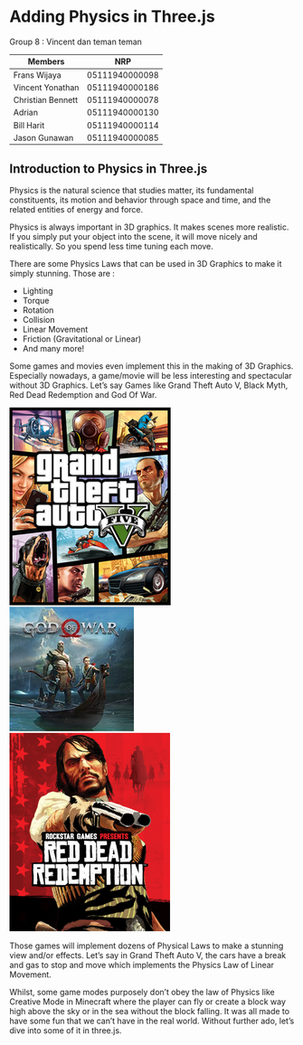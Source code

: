 # Adding Physics in Three.js

Group 8 : Vincent dan teman teman

Members  | NRP  | 
---------|------
Frans Wijaya | 05111940000098
Vincent Yonathan | 05111940000186
Christian Bennett | 05111940000078
Adrian | 05111940000130
Bill Harit | 05111940000114
Jason Gunawan | 05111940000085

## Introduction to Physics in Three.js
Physics is the natural science that studies matter, its fundamental constituents, its motion and behavior through space and time, and the related entities of energy and force.

Physics is always important in 3D graphics. It makes scenes more realistic. If you simply put your object into the scene, it will move nicely and realistically. So you spend less time tuning each move.

There are some Physics Laws that can be used in 3D Graphics to make it simply stunning. Those are :
- Lighting
- Torque
- Rotation
- Collision
- Linear Movement
- Friction (Gravitational or Linear)
- And many more!

Some games and movies even implement this in the making of 3D Graphics. Especially nowadays, a game/movie will be less interesting and spectacular without 3D Graphics. Let’s say
Games like Grand Theft Auto V, Black Myth, Red Dead Redemption and God Of War.

![Grand Theft Auto V](./Ammo.JS/images/Grand_Theft_Auto_V.png)
![Red Dead Redemption](./Ammo.JS/images/God_of_War_4_cover.jpg)
![God Of War](./Ammo.JS/images/Red_Dead_Redemption.jpg)

Those games will implement dozens of Physical Laws to make a stunning view and/or effects. Let’s say in Grand Theft Auto V, the cars have a break and gas to stop and move which implements the Physics Law of Linear Movement.

Whilst, some game modes purposely don’t obey the law of Physics like Creative Mode in Minecraft where the player can fly or create a block way high above the sky or in the sea without the block falling. It was all made to have some fun that we can’t have in the real world. Without further ado, let’s dive into some of it in three.js.


